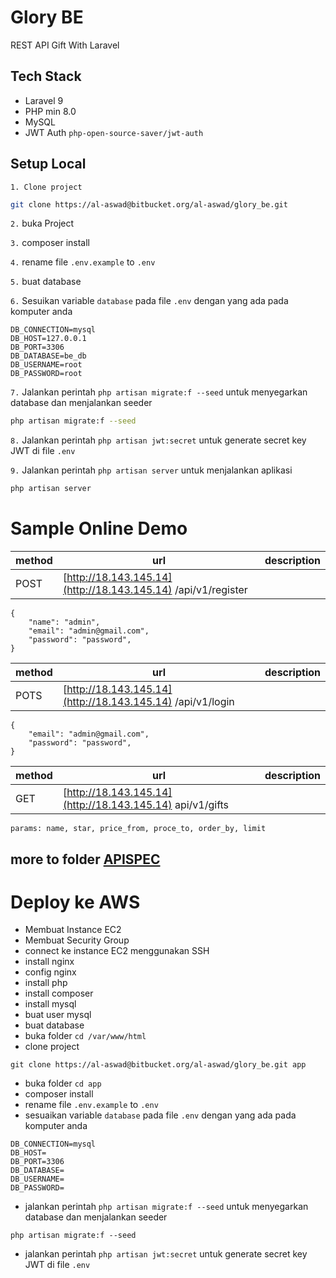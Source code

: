 # Glory BE

REST API Gift With Laravel

## Tech Stack

-   Laravel 9
-   PHP min 8.0
-   MySQL
-   JWT Auth `php-open-source-saver/jwt-auth`

## Setup Local

`1. Clone project`

```bash
git clone https://al-aswad@bitbucket.org/al-aswad/glory_be.git
```

`2.` buka Project

`3.` composer install

`4.` rename file `.env.example` to `.env`

`5.` buat database

`6.` Sesuikan variable `database` pada file `.env` dengan yang ada pada komputer anda

```
DB_CONNECTION=mysql
DB_HOST=127.0.0.1
DB_PORT=3306
DB_DATABASE=be_db
DB_USERNAME=root
DB_PASSWORD=root
```

`7.` Jalankan perintah `php artisan migrate:f --seed` untuk menyegarkan database dan menjalankan seeder

```bash
php artisan migrate:f --seed
```

`8.` Jalankan perintah `php artisan jwt:secret` untuk generate secret key JWT di file `.env`

`9.` Jalankan perintah `php artisan server` untuk menjalankan aplikasi

```bash
php artisan server
```

# Sample Online Demo

| method | url                                                           | description |
| ------ | ------------------------------------------------------------- | ----------- |
| POST   | [http://18.143.145.14](http://18.143.145.14) /api/v1/register |

```
{
    "name": "admin",
    "email": "admin@gmail.com",
    "password": "password",
}
```

| method | url                                                        | description |
| ------ | ---------------------------------------------------------- | ----------- |
| POTS   | [http://18.143.145.14](http://18.143.145.14) /api/v1/login |

```
{
    "email": "admin@gmail.com",
    "password": "password",
}
```

| method | url                                                       | description |
| ------ | --------------------------------------------------------- | ----------- |
| GET    | [http://18.143.145.14](http://18.143.145.14) api/v1/gifts |

```
params: name, star, price_from, proce_to, order_by, limit
```

<!-- more to folder docs -->

## more to folder [APISPEC](https://app.swaggerhub.com/apis-docs/Al-Aswad/GloryAPI/1.0.0)

# Deploy ke AWS

-   Membuat Instance EC2
-   Membuat Security Group
-   connect ke instance EC2 menggunakan SSH
-   install nginx
-   config nginx
-   install php
-   install composer
-   install mysql
-   buat user mysql
-   buat database
-   buka folder `cd /var/www/html`
-   clone project

```
git clone https://al-aswad@bitbucket.org/al-aswad/glory_be.git app
```

-   buka folder `cd app`
-   composer install
-   rename file `.env.example` to `.env`
-   sesuaikan variable `database` pada file `.env` dengan yang ada pada komputer anda

```
DB_CONNECTION=mysql
DB_HOST=
DB_PORT=3306
DB_DATABASE=
DB_USERNAME=
DB_PASSWORD=
```

-   jalankan perintah `php artisan migrate:f --seed` untuk menyegarkan database dan menjalankan seeder

```
php artisan migrate:f --seed
```

-   jalankan perintah `php artisan jwt:secret` untuk generate secret key JWT di file `.env`
